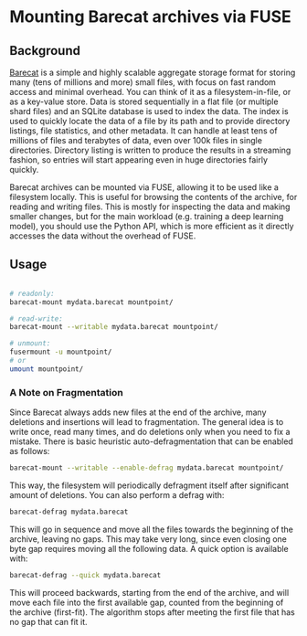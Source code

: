 # Mounting Barecat archives via FUSE

## Background
[Barecat](https://github.com/isarandi/barecat) is a simple and highly scalable aggregate storage format for storing many (tens of millions and more) small files, with focus on fast random access and minimal overhead. You can think of it as a filesystem-in-file, or as a key-value store. Data is stored sequentially in a flat file (or multiple shard files) and an SQLite database is used to index the data. The index is used to quickly locate the data of a file by its path and to 
provide directory listings, file statistics, and other metadata. It can handle at least tens of millions of files and terabytes of data, even over 100k files in
single directories. Directory listing is written to produce the results in a streaming fashion,
so entries will start appearing even in huge directories fairly quickly. 

Barecat archives can be mounted via FUSE, allowing it to be used like a filesystem locally. This is useful for browsing the contents of the archive, for reading and writing files. This is mostly for inspecting the data and making smaller changes, but for the main workload (e.g. training a deep learning model), you should use the Python API, which is more efficient as it directly accesses the data without the overhead of FUSE.

## Usage

```bash

# readonly:
barecat-mount mydata.barecat mountpoint/

# read-write:
barecat-mount --writable mydata.barecat mountpoint/

# unmount:
fusermount -u mountpoint/
# or
umount mountpoint/
```  

### A Note on Fragmentation

Since Barecat always adds new files at the end of the archive, many deletions and insertions
will lead to fragmentation. The general idea is to write once, read many times, and do
deletions only when you need to fix a mistake. There is basic heuristic auto-defragmentation
that can be enabled as follows:

```bash
barecat-mount --writable --enable-defrag mydata.barecat mountpoint/
```

This way, the filesystem will periodically defragment itself after significant amount of deletions.
You can also perform a defrag with:

```bash
barecat-defrag mydata.barecat
```

This will go in sequence and move all the files towards the beginning of the archive, leaving
no gaps. This may take very long, since even closing one byte gap requires moving all the
following data. A quick option is available with:

```bash
barecat-defrag --quick mydata.barecat
```

This will proceed backwards, starting from the end of the archive, and will move each file
into the first available gap, counted from the beginning of the archive (first-fit). The 
algorithm stops after meeting the first file that has no gap that can fit it.
